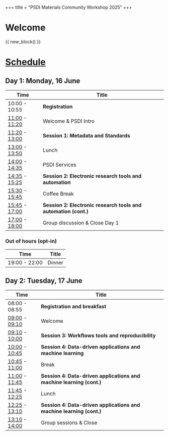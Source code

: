 +++
title = "PSDI Materials Community Workshop 2025"
+++

# Welcome

{{ new_block() }}

# [Schedule](@/programme/_index.md)


## Day 1: Monday, 16 June

| Time | Title |
| ---- | ----- |
|10:00 - 10:55| **Registration**|
|[11:00](https://time.is/1100_16_June_2025_in_BST) - [11:20](https://time.is/1120_16_June_2025_in_BST)| Welcome & PSDI Intro|
|[11:20](https://time.is/1120_16_June_2025_in_BST) - [13:00](https://time.is/1300_16_June_2025_in_BST)| **Session 1: Metadata and Standards**|
|[13:00](https://time.is/1300_16_June_2025_in_BST) - [13:50](https://time.is/1350_16_June_2025_in_BST)| Lunch|
|[14:00](https://time.is/1400_16_June_2025_in_BST) - [14:35](https://time.is/1435_16_June_2025_in_BST)|PSDI Services|
|[14:35](https://time.is/1435_16_June_2025_in_BST) - [15:25](https://time.is/1525_16_June_2025_in_BST)| **Session 2: Electronic research tools and automation**|
|[15:30](https://time.is/1530_16_June_2025_in_BST) - [15:45](https://time.is/1545_16_June_2025_in_BST)| Coffee Break|
|[15:45](https://time.is/1545_16_June_2025_in_BST) - [17:00](https://time.is/1700_16_June_2025_in_BST)| **Session 2: Electronic research tools and automation (cont.)**|
|[17:00](https://time.is/1700_16_June_2025_in_BST) - [18:00](https://time.is/1750_16_June_2025_in_BST)| Group discussion & Close Day 1|

### Out of hours (opt-in)

| Time | Title |
| ---- | ----- |
|19:00 - 22:00| Dinner|

## Day 2: Tuesday, 17 June

| Time | Title |
| ---- | ----- |
|08:00 - 08:55| **Registration and breakfast**|
|[09:00](https://time.is/0900_17_June_2025_in_BST) - [09:10](https://time.is/0910_17_June_2025_in_BST)| Welcome |
|[09:10](https://time.is/0910_17_June_2025_in_BST) - [10:00](https://time.is/1000_17_June_2025_in_BST)| **Session 3: Workflows tools and reproducibility** |
|[10:00](https://time.is/1010_17_June_2025_in_BST) - [10:45](https://time.is/1045_17_June_2025_in_BST)| **Session 4: Data-driven applications and machine learning** |
|[10:45](https://time.is/1045_17_June_2025_in_BST) - [11:00](https://time.is/1100_17_June_2025_in_BST)| Break |
|[11:00](https://time.is/1100_17_June_2025_in_BST) - [11:45](https://time.is/1145_17_June_2025_in_BST)| **Session 4: Data-driven applications and machine learning (cont.)** |
|[11:45](https://time.is/1145_17_June_2025_in_BST) - [12:25](https://time.is/1225_17_June_2025_in_BST)| Lunch|
|[12:25](https://time.is/1225_17_June_2025_in_BST) - [13:10](https://time.is/1310_17_June_2025_in_BST)| **Session 4: Data-driven applications and machine learning (cont.)** |
|[13:10](https://time.is/1350_17_June_2025_in_BST) - [14:00](https://time.is/1400_17_June_2025_in_BST) | Group sessions & Close |
